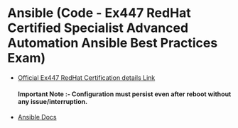 # Ansible (Code - Ex447 RedHat Certified Specialist Advanced Automation Ansible Best Practices Exam)

- [Official Ex447 RedHat Certification details Link](https://www.redhat.com/en/services/training/ex447-red-hat-certified-specialist-advanced-automation-ansible-best-practices-exam)  

  <h4>Important Note :- Configuration must persist even after reboot without any issue/interruption.</h4>

- [Ansible Docs](https://docs.ansible.com/ansible_community.html)

